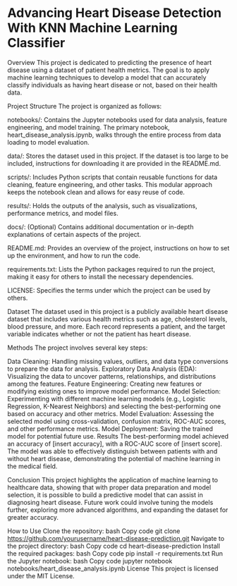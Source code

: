 # Advancing Heart Disease Detection With KNN Machine Learning Classifier

Overview
This project is dedicated to predicting the presence of heart disease using a dataset of patient health metrics. The goal is to apply machine learning techniques to develop a model that can accurately classify individuals as having heart disease or not, based on their health data.

Project Structure
The project is organized as follows:

notebooks/: Contains the Jupyter notebooks used for data analysis, feature engineering, and model training. The primary notebook, heart_disease_analysis.ipynb, walks through the entire process from data loading to model evaluation.

data/: Stores the dataset used in this project. If the dataset is too large to be included, instructions for downloading it are provided in the README.md.

scripts/: Includes Python scripts that contain reusable functions for data cleaning, feature engineering, and other tasks. This modular approach keeps the notebook clean and allows for easy reuse of code.

results/: Holds the outputs of the analysis, such as visualizations, performance metrics, and model files.

docs/: (Optional) Contains additional documentation or in-depth explanations of certain aspects of the project.

README.md: Provides an overview of the project, instructions on how to set up the environment, and how to run the code.

requirements.txt: Lists the Python packages required to run the project, making it easy for others to install the necessary dependencies.

LICENSE: Specifies the terms under which the project can be used by others.

Dataset
The dataset used in this project is a publicly available heart disease dataset that includes various health metrics such as age, cholesterol levels, blood pressure, and more. Each record represents a patient, and the target variable indicates whether or not the patient has heart disease.

Methods
The project involves several key steps:

Data Cleaning: Handling missing values, outliers, and data type conversions to prepare the data for analysis.
Exploratory Data Analysis (EDA): Visualizing the data to uncover patterns, relationships, and distributions among the features.
Feature Engineering: Creating new features or modifying existing ones to improve model performance.
Model Selection: Experimenting with different machine learning models (e.g., Logistic Regression, K-Nearest Neighbors) and selecting the best-performing one based on accuracy and other metrics.
Model Evaluation: Assessing the selected model using cross-validation, confusion matrix, ROC-AUC scores, and other performance metrics.
Model Deployment: Saving the trained model for potential future use.
Results
The best-performing model achieved an accuracy of [insert accuracy], with a ROC-AUC score of [insert score]. The model was able to effectively distinguish between patients with and without heart disease, demonstrating the potential of machine learning in the medical field.

Conclusion
This project highlights the application of machine learning to healthcare data, showing that with proper data preparation and model selection, it is possible to build a predictive model that can assist in diagnosing heart disease. Future work could involve tuning the models further, exploring more advanced algorithms, and expanding the dataset for greater accuracy.

How to Use
Clone the repository:
bash
Copy code
git clone https://github.com/yourusername/heart-disease-prediction.git
Navigate to the project directory:
bash
Copy code
cd heart-disease-prediction
Install the required packages:
bash
Copy code
pip install -r requirements.txt
Run the Jupyter notebook:
bash
Copy code
jupyter notebook notebooks/heart_disease_analysis.ipynb
License
This project is licensed under the MIT License.

